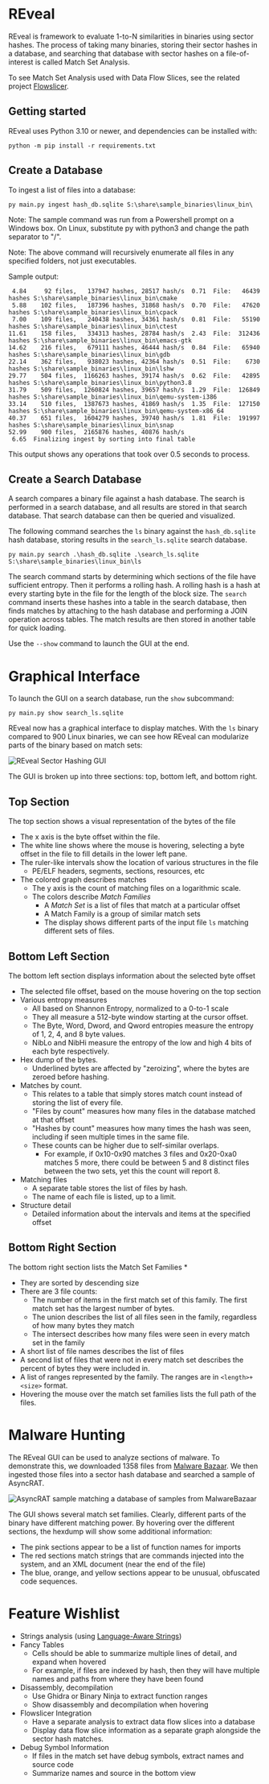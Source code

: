 # REveal

REveal is framework to evaluate 1-to-N similarities in binaries using sector hashes.  The process of taking many 
binaries, storing their sector hashes in a database, and searching that database with sector hashes on a 
file-of-interest is called Match Set Analysis.

To see Match Set Analysis used with Data Flow Slices, see the related project 
[Flowslicer](https://github.com/praxiseng/flowslicer).


## Getting started

REveal uses Python 3.10 or newer, and dependencies can be installed with:

```
python -m pip install -r requirements.txt
```

## Create a Database

To ingest a list of files into a database:

```
py main.py ingest hash_db.sqlite S:\share\sample_binaries\linux_bin\
```

Note: The sample command was run from a Powershell prompt on a Windows box.  On Linux, substitute py with python3 and change the
path separator to "/".

Note: The above command will recursively enumerate all files in any specified folders, not just executables.


Sample output:
```
 4.84     92 files,   137947 hashes, 28517 hash/s  0.71  File:   46439 hashes S:\share\sample_binaries\linux_bin\cmake
 5.88    102 files,   187396 hashes, 31868 hash/s  0.70  File:   47620 hashes S:\share\sample_binaries\linux_bin\cpack
 7.00    109 files,   240438 hashes, 34361 hash/s  0.81  File:   55190 hashes S:\share\sample_binaries\linux_bin\ctest
11.61    158 files,   334313 hashes, 28784 hash/s  2.43  File:  312436 hashes S:\share\sample_binaries\linux_bin\emacs-gtk
14.62    216 files,   679111 hashes, 46444 hash/s  0.84  File:   65940 hashes S:\share\sample_binaries\linux_bin\gdb
22.14    362 files,   938023 hashes, 42364 hash/s  0.51  File:    6730 hashes S:\share\sample_binaries\linux_bin\lshw
29.77    504 files,  1166263 hashes, 39174 hash/s  0.62  File:   42895 hashes S:\share\sample_binaries\linux_bin\python3.8
31.79    509 files,  1260824 hashes, 39657 hash/s  1.29  File:  126849 hashes S:\share\sample_binaries\linux_bin\qemu-system-i386
33.14    510 files,  1387673 hashes, 41869 hash/s  1.35  File:  127150 hashes S:\share\sample_binaries\linux_bin\qemu-system-x86_64
40.37    651 files,  1604279 hashes, 39740 hash/s  1.81  File:  191997 hashes S:\share\sample_binaries\linux_bin\snap
52.99    900 files,  2165876 hashes, 40876 hash/s
 6.65  Finalizing ingest by sorting into final table
```

This output shows any operations that took over 0.5 seconds to process.

## Create a Search Database

A search compares a binary file against a hash database.  The search is performed in a search database, and all results
are stored in that search database.  That search database can then be queried and visualized.

The following command searches the `ls` binary against the `hash_db.sqlite` hash database, storing results in the 
`search_ls.sqlite` search database.

```
py main.py search .\hash_db.sqlite .\search_ls.sqlite S:\share\sample_binaries\linux_bin\ls
```

The search command starts by determining which sections of the file have sufficient entropy.  Then it performs a rolling
hash.  A rolling hash is a hash at every starting byte in the file for the length of the block size.  The `search`
command inserts these hashes into a table in the search database, then finds matches by attaching to the hash database
and performing a JOIN operation across tables.  The match results are then stored in another table for quick loading.


Use the `--show` command to launch the GUI at the end.

# Graphical Interface

To launch the GUI on a search database, run the `show` subcommand:

```
py main.py show search_ls.sqlite
```

REveal now has a graphical interface to display matches.  With the `ls` binary compared to 900 Linux binaries, we can
see how REveal can modularize parts of the binary based on match sets:

![REveal Sector Hashing GUI](img/REveal_GUI.png)

The GUI is broken up into three sections: top, bottom left, and bottom right.

## Top Section

The top section shows a visual representation of the bytes of the file
* The x axis is the byte offset within the file.
* The white line shows where the mouse is hovering, selecting a byte offset in the file to fill details in the lower
left pane.
* The ruler-like intervals show the location of various structures in the file
  * PE/ELF headers, segments, sections, resources, etc
* The colored graph describes matches
  * The y axis is the count of matching files on a logarithmic scale.
  * The colors describe _Match Families_
    * A _Match Set_ is a list of files that match at a particular offset
    * A Match Family is a group of similar match sets
    * The display shows different parts of the input file `ls` matching different sets of files. 

## Bottom Left Section

The bottom left section displays information about the selected byte offset
* The selected file offset, based on the mouse hovering on the top section
* Various entropy measures
  * All based on Shannon Entropy, normalized to a 0-to-1 scale
  * They all measure a 512-byte window starting at the cursor offset.
  * The Byte, Word, Dword, and Qword entropies measure the entropy of 1, 2, 4, and 8 byte values.
  * NibLo and NibHi measure the entropy of the low and high 4 bits of each byte respectively.
* Hex dump of the bytes.
  * Underlined bytes are affected by "zeroizing", where the bytes are zeroed before hashing.
* Matches by count.
  * This relates to a table that simply stores match count instead of storing the list of every file.
  * "Files by count" measures how many files in the database matched at that offset
  * "Hashes by count" measures how many times the hash was seen, including if seen multiple times in the same file.
  * These counts can be higher due to self-similar overlaps.
    * For example, if 0x10-0x90 matches 3 files and 0x20-0xa0 matches 5 more, there could be between 5 and 8 distinct 
      files between the two sets, yet this the count will report 8. 
* Matching files
  * A separate table stores the list of files by hash.
  * The name of each file is listed, up to a limit.
* Structure detail
  * Detailed information about the intervals and items at the specified offset

## Bottom Right Section

The bottom right section lists the Match Set Families
* 
* They are sorted by descending size
* There are 3 file counts:
  * The number of items in the first match set of this family.  The first match set has the largest number of bytes.
  * The union describes the list of all files seen in the family, regardless of how many bytes they match
  * The intersect describes how many files were seen in every match set in the family
* A short list of file names describes the list of files
* A second list of files that were not in every match set describes the percent of bytes they were included in.
* A list of ranges represented by the family.  The ranges are in `<length>+<size>` format.
* Hovering the mouse over the match set families lists the full path of the files.

# Malware Hunting

The REveal GUI can be used to analyze sections of malware.  To demonstrate this, we downloaded 1358 files from 
[Malware Bazaar](https://bazaar.abuse.ch/).  We then ingested those files into a sector hash database and searched a
sample of AsyncRAT.

![AsyncRAT sample matching a database of samples from MalwareBazaar](img/AsyncRAT.png)

The GUI shows several match set families.  Clearly, different parts of the binary have different matching power.
By hovering over the different sections, the hexdump will show some additional information:

* The pink sections appear to be a list of function names for imports
* The red sections match strings that are commands injected into the system, and an XML document (near the end of the file)
* The blue, orange, and yellow sections appear to be unusual, obfuscated code sequences.


# Feature Wishlist

* Strings analysis (using [Language-Aware Strings](https://osdn.net/projects/sfnet_la-strings/releases/))
* Fancy Tables
  * Cells should be able to summarize multiple lines of detail, and expand when hovered
  * For example, if files are indexed by hash, then they will have multiple names and paths from where they have been found
* Disassembly, decompilation
  * Use Ghidra or Binary Ninja to extract function ranges
  * Show disassembly and decompilation when hovering
* Flowslicer Integration
  * Have a separate analysis to extract data flow slices into a database
  * Display data flow slice information as a separate graph alongside the sector hash matches.
* Debug Symbol Information
  * If files in the match set have debug symbols, extract names and source code
  * Summarize names and source in the bottom view